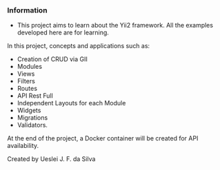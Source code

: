 ### Information

- This project aims to learn about the Yii2 framework. All the examples developed here are for learning.

In this project, concepts and applications such as:

- Creation of CRUD via GII
- Modules
- Views
- Filters
- Routes
- API Rest Full
- Independent Layouts for each Module
- Widgets
- Migrations
- Validators.

At the end of the project, a Docker container will be created for API availability.

Created by Ueslei J. F. da Silva
